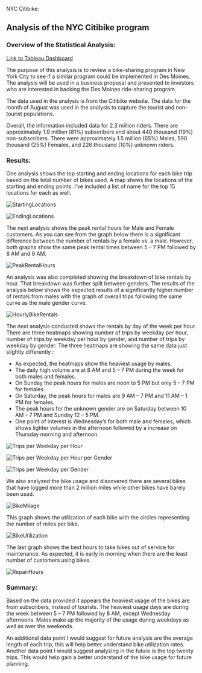 NYC Citibike:

## Analysis of the NYC Citibike program

### Overview of the Statistical Analysis:

[Link to Tableau Dashboard](https://public.tableau.com/app/profile/cheryl3177/viz/CitiBike_16537702853870/NYCStory?publish=yes)

The purpose of this analysis is to review a bike-sharing program in New York City to see if a similar program could be implemented in Des Moines.  The analysis will be used in a business proposal and presented to investors who are interested in backing the Des Moines ride-sharing program.

The data used in the analysis is from the Citibike website.  The data for the month of August was used in the analysis to capture the tourist and non-tourist populations.  

Overall, the information included data for 2.3 million riders.  There are approximately 1.9 million (81%) subscribers and about 440 thousand (19%) non-subscribers. There were approximately 1.5 million (65%) Males, 590 thousand (25%) Females, and 226 thousand (10%) unknown riders.

### Results: 

One analysis shows the top starting and ending locations for each bike trip based on the total number of bikes used. A map shows the locations of the starting and ending points.  I’ve included a list of name for the top 15 locations for each as well.

![StartingLocations](https://user-images.githubusercontent.com/99366022/170902856-a8a45c45-1568-48f7-bf07-8a4f86fc449b.png)

![EndingLocations](https://user-images.githubusercontent.com/99366022/170902896-3e25d7a0-d51b-4c5f-933a-14d2f65dff02.png)

The next analysis shows the peak rental hours for Male and Female customers.  As you can see from the graph below there is a significant difference between the number of rentals by a female vs. a male.  However, both graphs show the same peak rental times between 5 – 7 PM followed by 8 AM and 9 AM. 

 ![PeakRentalHours](https://user-images.githubusercontent.com/99366022/170902993-1b14444e-063f-4ce3-8b71-8ea6116b0a04.png)

An analysis was also completed showing the breakdown of bike rentals by hour.  That breakdown was further split between genders.  The results of the analysis below shows the expected results of a significantly higher number of rentals from males with the graph of overall trips following the same curve as the male gender curve. 

![HourlyBikeRentals](https://user-images.githubusercontent.com/99366022/170902963-291a53bc-abfd-470c-9a43-d01fe30851f8.png)

The next analysis conducted shows the rentals by day of the week per hour.  There are three heatmaps showing number of trips by weekday per hour, number of trips by weekday per hour by gender, and number of trips by weekday by gender.  The three heatmaps are showing the same data just slightly differently :
-	As expected, the heatmaps show the heaviest usage by males.  
-	The daily high volume are at 8 AM and 5 – 7 PM during the week for both males and females.  
-	On Sunday the peak hours for males are noon to 5 PM but only 5 – 7 PM for females.  
-	On Saturday, the peak hours for males are 9 AM – 7 PM and 11 AM – 1 PM for females.  
-	The peak hours for the unknown gender are on Saturday between 10 AM – 7 PM and Sunday 12 – 5 PM.  
-	One point of interest is Wednesday’s for both male and females, which shows lighter volumes in the afternoon followed by a increase on Thursday morning and afternoon.
 
 ![Trips per Weekday per Hour](https://user-images.githubusercontent.com/99366022/170903028-36721955-d7cc-410c-8376-c2a2ead63942.png)

![Trips per Weekday per Hour per Gender](https://user-images.githubusercontent.com/99366022/170903037-00096922-6e31-44b6-86e6-2f0f1fa504c9.png)

 ![Trips per Weekday per Gender](https://user-images.githubusercontent.com/99366022/170903046-1b6843a2-43be-47b4-b033-4abd9c95f37f.png)

We also analyzed the bike usage and discovered there are several bikes that have logged more than 2 million miles while other bikes have barely been used. 

 ![BikeMilage](https://user-images.githubusercontent.com/99366022/170903063-020d4159-c3be-497c-8d79-4e63c6f24a98.png)
 
This graph shows the utilization of each bike with the circles representing the number of miles per bike.

 ![BikeUtilization](https://user-images.githubusercontent.com/99366022/170903080-ea9e4f03-61da-4bd0-aea6-598ac14e8915.png)

The last graph shows the best hours to take bikes out of service for maintenance.  As expected, it is early in morning when there are the least number of customers using bikes.
 
 ![RepairHours](https://user-images.githubusercontent.com/99366022/170903094-cc3ce2b6-f86d-477a-b924-20d218aa0390.png)

### Summary:

Based on the data provided it appears the heaviest usage of the bikes are from subscribers, instead of tourists.  The heaviest usage days are during the week between 5 – 7 PM followed by 8 AM, except Wednesday afternoons.  Males make up the majority of the usage during weekdays as well as over the weekends.

An additional data point I would suggest for future analysis are the average length of each trip, this will help better understand bike utilization rates.  Another data point I would suggest analyzing in the future is the top twenty trips.  This would help gain a better understand of the bike usage for future planning.
